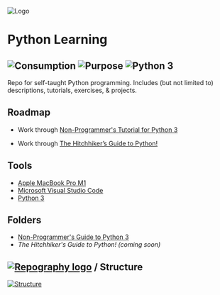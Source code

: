 ![Logo](https://www.python.org/static/community_logos/python-logo-master-v3-TM-flattened.png)


# Python Learning
![Consumption](https://img.shields.io/static/v1?label=Consumption&message=Private&color=fed42a)
![Purpose](https://img.shields.io/static/v1?label=Purpose&message=Educational&color=b497d5)
![Python 3](https://img.shields.io/static/v1?label=Python3&message=3.10.6&color=9ed670)
----

Repo for self-taught Python programming. Includes (but not limited to) descriptions, tutorials, exercises, & projects.

## Roadmap

- Work through [Non-Programmer's Tutorial for Python 3](https://en.wikibooks.org/wiki/Non-Programmer%27s_Tutorial_for_Python_3)

- Work through [The Hitchhiker’s Guide to Python!](https://docs.python-guide.org/)


## Tools

*  [Apple MacBook Pro M1](https://www.apple.com/macbook-pro-14-and-16/)
*  [Microsoft Visual Studio Code](https://code.visualstudio.com)
*  [Python 3](https://www.python.org/download/releases/3.0/)

## Folders

*  [Non-Programmer's Guide to Python 3](https://github.com/rhc-iv/Python-3-Lessons/tree/main/Non-Programmer's%20Tutorial%20for%20Python%203)
*  _The Hitchhiker's Guide to Python! (coming soon)_

## [![Repography logo](https://images.repography.com/logo.svg)](https://repography.com) / Structure
[![Structure](https://images.repography.com/29105873/rhc-iv/Python-3-Lessons/structure/3e10b1a3c5f72fd9fe9bccff3c4c2d28_table.svg)](https://github.com/rhc-iv/Python-3-Lessons)


